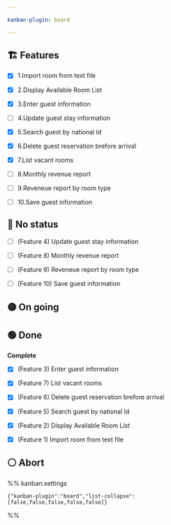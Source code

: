 ```yaml
---

kanban-plugin: board

---
```


## 🏗️ Features

- [x] 1.Import room from text file
- [x] 2.Display Available Room List
- [x] 3.Enter guest information
- [ ] 4.Update guest stay information
- [x] 5.Search guest by national Id
- [x] 6.Delete guest reservation brefore arrival
- [x] 7.List vacant rooms
- [ ] 8.Monthly revenue report
- [ ] 9.Reveneue report by room type
- [ ] 10.Save guest information


## 🔴 No status

- [ ] (Feature 4) Update guest stay information
- [ ] (Feature 8) Monthly revenue report
- [ ] (Feature 9) Reveneue report by room type
- [ ] (Feature 10) Save guest information


## 🟡 On going



## 🟢 Done

**Complete**
- [x] (Feature 3) Enter guest information
- [x] (Feature 7) List vacant rooms
- [x] (Feature 6) Delete guest reservation brefore arrival
- [x] (Feature 5) Search guest by national Id
- [x] (Feature 2) Display Available Room List
- [x] (Feature 1) Import room from text file


## ⚪ Abort





%% kanban:settings
```
{"kanban-plugin":"board","list-collapse":[false,false,false,false,false]}
```
%%